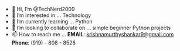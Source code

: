 - 👋 Hi, I’m @TechNerd2009
- 👀 I’m interested in ... Technology
- 🌱 I’m currently learning ... Python
- 💞️ I’m looking to collaborate on ... simple beginner Python projects
- 📫 How to reach me ... **EMAIL**: krishnamurthyshankar9@gmail.com     **Phone**: (919) - 808 - 8526

<!---
TechNerd2009/TechNerd2009 is a ✨ special ✨ repository because its `README.md` (this file) appears on your GitHub profile.
You can click the Preview link to take a look at your changes.
--->
